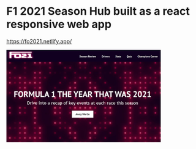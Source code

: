 # F1 2021 Season Hub built as a react responsive web app
https://fo2021.netlify.app/

<img src="https://github.com/nikhilsurfingaus/F02021/blob/main/src/images/site.jpg" width="80%" height= "60%">
